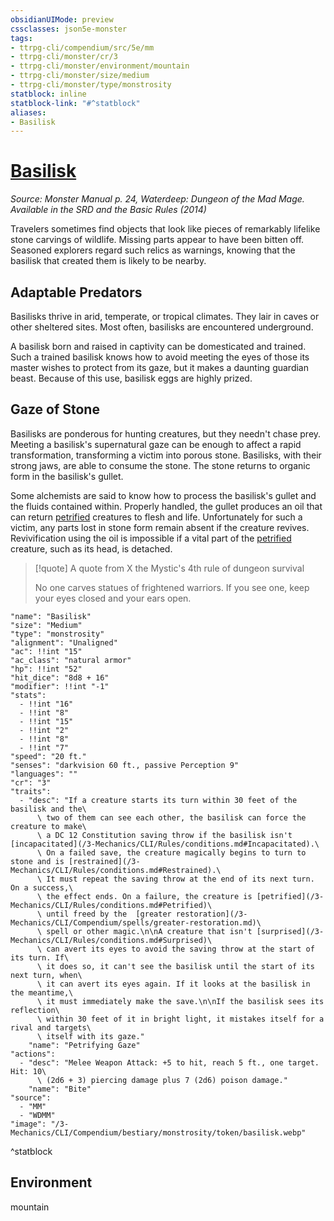 ```yaml
---
obsidianUIMode: preview
cssclasses: json5e-monster
tags:
- ttrpg-cli/compendium/src/5e/mm
- ttrpg-cli/monster/cr/3
- ttrpg-cli/monster/environment/mountain
- ttrpg-cli/monster/size/medium
- ttrpg-cli/monster/type/monstrosity
statblock: inline
statblock-link: "#^statblock"
aliases:
- Basilisk
---
```

# [Basilisk](3-Mechanics\CLI\Compendium\bestiary\monstrosity/basilisk.md)
*Source: Monster Manual p. 24, Waterdeep: Dungeon of the Mad Mage. Available in the <span title='Systems Reference Document (5.1)'>SRD</span> and the Basic Rules (2014)*  

Travelers sometimes find objects that look like pieces of remarkably lifelike stone carvings of wildlife. Missing parts appear to have been bitten off. Seasoned explorers regard such relics as warnings, knowing that the basilisk that created them is likely to be nearby.

## Adaptable Predators

Basilisks thrive in arid, temperate, or tropical climates. They lair in caves or other sheltered sites. Most often, basilisks are encountered underground.

A basilisk born and raised in captivity can be domesticated and trained. Such a trained basilisk knows how to avoid meeting the eyes of those its master wishes to protect from its gaze, but it makes a daunting guardian beast. Because of this use, basilisk eggs are highly prized.

## Gaze of Stone

Basilisks are ponderous for hunting creatures, but they needn't chase prey. Meeting a basilisk's supernatural gaze can be enough to affect a rapid transformation, transforming a victim into porous stone. Basilisks, with their strong jaws, are able to consume the stone. The stone returns to organic form in the basilisk's gullet.

Some alchemists are said to know how to process the basilisk's gullet and the fluids contained within. Properly handled, the gullet produces an oil that can return [petrified](/3-Mechanics/CLI/Rules/conditions.md#Petrified) creatures to flesh and life. Unfortunately for such a victim, any parts lost in stone form remain absent if the creature revives. Revivification using the oil is impossible if a vital part of the [petrified](/3-Mechanics/CLI/Rules/conditions.md#Petrified) creature, such as its head, is detached.

> [!quote] A quote from X the Mystic's 4th rule of dungeon survival  
> 
> No one carves statues of frightened warriors. If you see one, keep your eyes closed and your ears open.


```statblock
"name": "Basilisk"
"size": "Medium"
"type": "monstrosity"
"alignment": "Unaligned"
"ac": !!int "15"
"ac_class": "natural armor"
"hp": !!int "52"
"hit_dice": "8d8 + 16"
"modifier": !!int "-1"
"stats":
  - !!int "16"
  - !!int "8"
  - !!int "15"
  - !!int "2"
  - !!int "8"
  - !!int "7"
"speed": "20 ft."
"senses": "darkvision 60 ft., passive Perception 9"
"languages": ""
"cr": "3"
"traits":
  - "desc": "If a creature starts its turn within 30 feet of the basilisk and the\
      \ two of them can see each other, the basilisk can force the creature to make\
      \ a DC 12 Constitution saving throw if the basilisk isn't [incapacitated](/3-Mechanics/CLI/Rules/conditions.md#Incapacitated).\
      \ On a failed save, the creature magically begins to turn to stone and is [restrained](/3-Mechanics/CLI/Rules/conditions.md#Restrained).\
      \ It must repeat the saving throw at the end of its next turn. On a success,\
      \ the effect ends. On a failure, the creature is [petrified](/3-Mechanics/CLI/Rules/conditions.md#Petrified)\
      \ until freed by the  [greater restoration](/3-Mechanics/CLI/Compendium/spells/greater-restoration.md)\
      \ spell or other magic.\n\nA creature that isn't [surprised](/3-Mechanics/CLI/Rules/conditions.md#Surprised)\
      \ can avert its eyes to avoid the saving throw at the start of its turn. If\
      \ it does so, it can't see the basilisk until the start of its next turn, when\
      \ it can avert its eyes again. If it looks at the basilisk in the meantime,\
      \ it must immediately make the save.\n\nIf the basilisk sees its reflection\
      \ within 30 feet of it in bright light, it mistakes itself for a rival and targets\
      \ itself with its gaze."
    "name": "Petrifying Gaze"
"actions":
  - "desc": "Melee Weapon Attack: +5 to hit, reach 5 ft., one target. Hit: 10\
      \ (2d6 + 3) piercing damage plus 7 (2d6) poison damage."
    "name": "Bite"
"source":
  - "MM"
  - "WDMM"
"image": "/3-Mechanics/CLI/Compendium/bestiary/monstrosity/token/basilisk.webp"
```
^statblock

## Environment

mountain